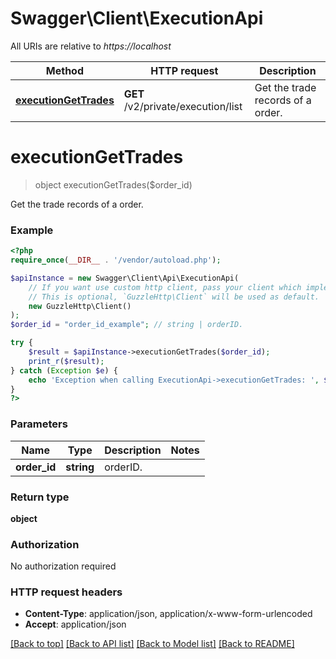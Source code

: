 # Swagger\Client\ExecutionApi

All URIs are relative to *https://localhost*

Method | HTTP request | Description
------------- | ------------- | -------------
[**executionGetTrades**](ExecutionApi.md#executionGetTrades) | **GET** /v2/private/execution/list | Get the trade records of a order.


# **executionGetTrades**
> object executionGetTrades($order_id)

Get the trade records of a order.

### Example
```php
<?php
require_once(__DIR__ . '/vendor/autoload.php');

$apiInstance = new Swagger\Client\Api\ExecutionApi(
    // If you want use custom http client, pass your client which implements `GuzzleHttp\ClientInterface`.
    // This is optional, `GuzzleHttp\Client` will be used as default.
    new GuzzleHttp\Client()
);
$order_id = "order_id_example"; // string | orderID.

try {
    $result = $apiInstance->executionGetTrades($order_id);
    print_r($result);
} catch (Exception $e) {
    echo 'Exception when calling ExecutionApi->executionGetTrades: ', $e->getMessage(), PHP_EOL;
}
?>
```

### Parameters

Name | Type | Description  | Notes
------------- | ------------- | ------------- | -------------
 **order_id** | **string**| orderID. |

### Return type

**object**

### Authorization

No authorization required

### HTTP request headers

 - **Content-Type**: application/json, application/x-www-form-urlencoded
 - **Accept**: application/json

[[Back to top]](#) [[Back to API list]](../../README.md#documentation-for-api-endpoints) [[Back to Model list]](../../README.md#documentation-for-models) [[Back to README]](../../README.md)

